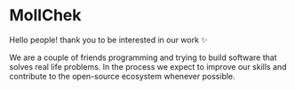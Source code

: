 # MollChek

Hello people! thank you to be interested in our work ✨

We are a couple of friends programming and trying to build software that solves real life problems. 
In the process we expect to improve our skills and contribute to the open-source ecosystem whenever possible.
